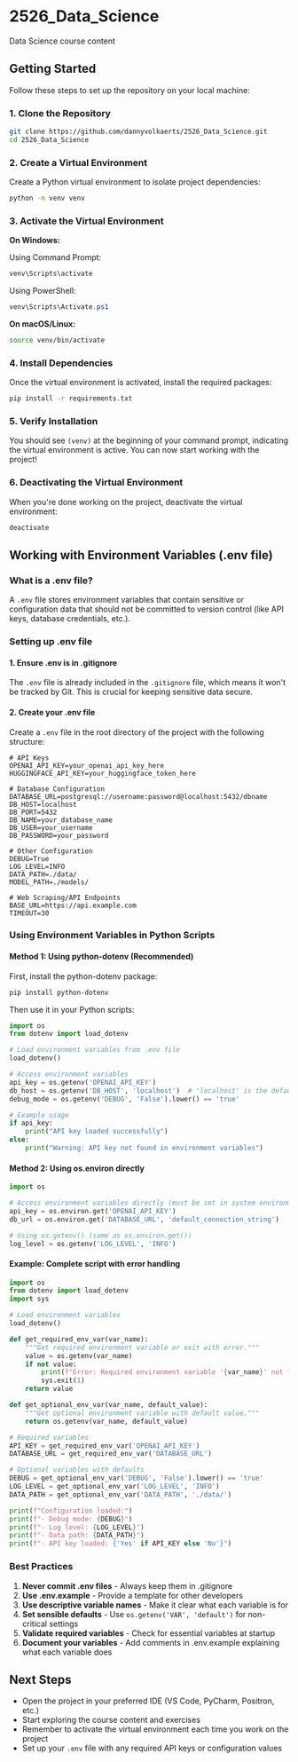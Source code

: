 # 2526_Data_Science
Data Science course content

## Getting Started

Follow these steps to set up the repository on your local machine:

### 1. Clone the Repository

```bash
git clone https://github.com/dannyvolkaerts/2526_Data_Science.git
cd 2526_Data_Science
```

### 2. Create a Virtual Environment

Create a Python virtual environment to isolate project dependencies:

```bash
python -m venv venv
```

### 3. Activate the Virtual Environment

**On Windows:**

Using Command Prompt:
```cmd
venv\Scripts\activate
```

Using PowerShell:
```powershell
venv\Scripts\Activate.ps1
```

**On macOS/Linux:**
```bash
source venv/bin/activate
```

### 4. Install Dependencies

Once the virtual environment is activated, install the required packages:

```bash
pip install -r requirements.txt
```

### 5. Verify Installation

You should see `(venv)` at the beginning of your command prompt, indicating the virtual environment is active. You can now start working with the project!

### 6. Deactivating the Virtual Environment

When you're done working on the project, deactivate the virtual environment:

```bash
deactivate
```

## Working with Environment Variables (.env file)

### What is a .env file?

A `.env` file stores environment variables that contain sensitive or configuration data that should not be committed to version control (like API keys, database credentials, etc.).

### Setting up .env file

#### 1. Ensure .env is in .gitignore

The `.env` file is already included in the `.gitignore` file, which means it won't be tracked by Git. This is crucial for keeping sensitive data secure.

#### 2. Create your .env file

Create a `.env` file in the root directory of the project with the following structure:

```env
# API Keys
OPENAI_API_KEY=your_openai_api_key_here
HUGGINGFACE_API_KEY=your_huggingface_token_here

# Database Configuration
DATABASE_URL=postgresql://username:password@localhost:5432/dbname
DB_HOST=localhost
DB_PORT=5432
DB_NAME=your_database_name
DB_USER=your_username
DB_PASSWORD=your_password

# Other Configuration
DEBUG=True
LOG_LEVEL=INFO
DATA_PATH=./data/
MODEL_PATH=./models/

# Web Scraping/API Endpoints
BASE_URL=https://api.example.com
TIMEOUT=30
```

### Using Environment Variables in Python Scripts

#### Method 1: Using python-dotenv (Recommended)

First, install the python-dotenv package:

```bash
pip install python-dotenv
```

Then use it in your Python scripts:

```python
import os
from dotenv import load_dotenv

# Load environment variables from .env file
load_dotenv()

# Access environment variables
api_key = os.getenv('OPENAI_API_KEY')
db_host = os.getenv('DB_HOST', 'localhost')  # 'localhost' is the default value
debug_mode = os.getenv('DEBUG', 'False').lower() == 'true'

# Example usage
if api_key:
    print("API key loaded successfully")
else:
    print("Warning: API key not found in environment variables")
```

#### Method 2: Using os.environ directly

```python
import os

# Access environment variables directly (must be set in system environment)
api_key = os.environ.get('OPENAI_API_KEY')
db_url = os.environ.get('DATABASE_URL', 'default_connection_string')

# Using os.getenv() (same as os.environ.get())
log_level = os.getenv('LOG_LEVEL', 'INFO')
```

#### Example: Complete script with error handling

```python
import os
from dotenv import load_dotenv
import sys

# Load environment variables
load_dotenv()

def get_required_env_var(var_name):
    """Get required environment variable or exit with error."""
    value = os.getenv(var_name)
    if not value:
        print(f"Error: Required environment variable '{var_name}' not found in .env file")
        sys.exit(1)
    return value

def get_optional_env_var(var_name, default_value):
    """Get optional environment variable with default value."""
    return os.getenv(var_name, default_value)

# Required variables
API_KEY = get_required_env_var('OPENAI_API_KEY')
DATABASE_URL = get_required_env_var('DATABASE_URL')

# Optional variables with defaults
DEBUG = get_optional_env_var('DEBUG', 'False').lower() == 'true'
LOG_LEVEL = get_optional_env_var('LOG_LEVEL', 'INFO')
DATA_PATH = get_optional_env_var('DATA_PATH', './data/')

print(f"Configuration loaded:")
print(f"- Debug mode: {DEBUG}")
print(f"- Log level: {LOG_LEVEL}")
print(f"- Data path: {DATA_PATH}")
print(f"- API key loaded: {'Yes' if API_KEY else 'No'}")
```

### Best Practices

1. **Never commit .env files** - Always keep them in .gitignore
2. **Use .env.example** - Provide a template for other developers
3. **Use descriptive variable names** - Make it clear what each variable is for
4. **Set sensible defaults** - Use `os.getenv('VAR', 'default')` for non-critical settings
5. **Validate required variables** - Check for essential variables at startup
6. **Document your variables** - Add comments in .env.example explaining what each variable does

## Next Steps

- Open the project in your preferred IDE (VS Code, PyCharm, Positron, etc.)
- Start exploring the course content and exercises
- Remember to activate the virtual environment each time you work on the project
- Set up your `.env` file with any required API keys or configuration values
